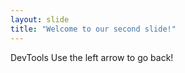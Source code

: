 ```yaml
---
layout: slide
title: "Welcome to our second slide!"
---
```

DevTools
Use the left arrow to go back!
